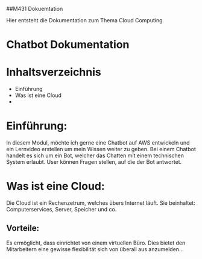 ##M431 Dokuemtation 

Hier entsteht die Dokumentation zum Thema Cloud Computing 

# Chatbot Dokumentation  

# Inhaltsverzeichnis
- Einführung 
- Was ist eine Cloud 
- 

# Einführung:
In diesem Modul, möchte ich gerne eine Chatbot auf AWS entwickeln und ein Lernvideo erstellen um mein Wissen weiter zu geben. 
Bei einem Chatbot handelt es sich um ein Bot, welcher das Chatten mit einem technischen System erlaubt. 
User können Fragen stellen, auf die der Bot antwortet. 


# Was ist eine Cloud:  
Die Cloud ist ein Rechenzetrum, welches übers Internet läuft. Sie beinhaltet: Computerservices, Server, Speicher und co.  

## Vorteile: 
Es ermöglicht, dass einrichtet von einem virtuellen Büro. Dies bietet den Mitarbeitern eine gewisse flexibilität sich von überall aus anzumelden... 

